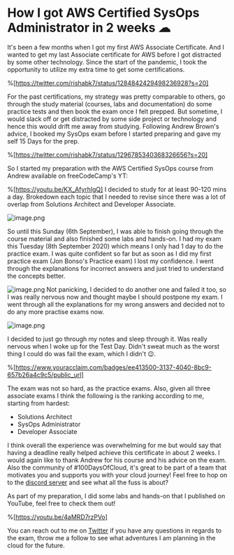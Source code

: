 # How I got AWS Certified SysOps Administrator in 2 weeks ☁

It's been a few months when I got my first AWS Associate Certificate. And I wanted to get my last Associate certificate for AWS before I got distracted by some other technology. Since the start of the pandemic, I took the opportunity to utilize my extra time to get some certifications. 

%[https://twitter.com/rishabk7/status/1284842429498236928?s=20]

For the past certifications, my strategy was pretty comparable to others, go through the study material (courses, labs and documentation) do some practice tests and then book the exam once I felt prepped. But sometime, I would slack off or get distracted by some side project or technology and hence this would drift me away from studying.
Following Andrew Brown's advice, I booked my SysOps exam before I started preparing and gave my self 15 Days for the prep.

%[https://twitter.com/rishabk7/status/1296785340368326656?s=20]

So I started my preparation with the AWS Certified SysOps course from Andrew available on freeCodeCamp's YT:

%[https://youtu.be/KX_AfyrhlgQ]
I decided to study for at least 90-120 mins a day. Brokedown each topic that I needed to revise since there was a lot of overlap from Solutions Architect and Developer Associate.

![image.png](https://cdn.hashnode.com/res/hashnode/image/upload/v1599677340755/nkMK_O4TS.png)

So until this Sunday (6th September), I was able to finish going through the course material and also finished some labs and hands-on.
I had my exam this Tuesday (8th September 2020) which means I only had 1 day to do the practice exam.
I was quite confident so far but as soon as I did my first practice exam (Jon Bonso's Practice exam) I lost my confidence.
I went through the explanations for incorrect answers and just tried to understand the concepts better.

![image.png](https://cdn.hashnode.com/res/hashnode/image/upload/v1599677743913/NjCvh_ObP.png)
Not panicking, I decided to do another one and failed it too, so I was really nervous now and thought maybe I should postpone my exam. I went through all the explanations for my wrong answers and decided not to do any more practise exams now.

![image.png](https://cdn.hashnode.com/res/hashnode/image/upload/v1599677768579/4v4GTUfMS.png)

I decided to just go through my notes and sleep through it. Was really nervous when I woke up for the Test Day.
Didn't sweat much as the worst thing I could do was fail the exam, which I didn't 😉.

%[https://www.youracclaim.com/badges/ee413500-3137-4040-8bc9-657b26a4c9c5/public_url]

The exam was not so hard, as the practice exams. Also, given all three associate exams I think the following is the ranking according to me, starting from hardest:
- Solutions Architect
- SysOps Administrator
- Developer Associate

I think overall the experience was overwhelming for me but would say that having a deadline really helped achieve this certificate in about 2 weeks.
I would again like to thank Andrew for his course and his advice on the exam. Also the community of #100DaysOfCloud, it's great to be part of a team that motivates you and supports you with your cloud journey!
Feel free to hop on to the [discord server](https://discord.gg/dvUh79v) and see what all the fuss is about?

As part of my preparation, I did some labs and hands-on that I published on YouTube, feel free to check them out!

%[https://youtu.be/4aMRD7rzPVo]

You can reach out to me on [Twitter](https://twitter.com/rishabk7) if you have any questions in regards to the exam, throw me a follow to see what adventures I am planning in the cloud for the future.
 